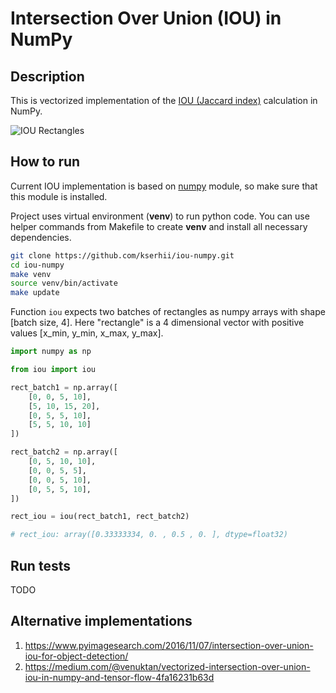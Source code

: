 # Intersection Over Union (IOU) in NumPy

## Description
This is vectorized implementation of the [IOU (Jaccard index)](<https://en.wikipedia.org/wiki/Jaccard_index>) calculation in NumPy.

![IOU Rectangles](https://upload.wikimedia.org/wikipedia/commons/thumb/c/c7/Intersection_over_Union_-_visual_equation.png/300px-Intersection_over_Union_-_visual_equation.png)

## How to run
Current IOU implementation is based on [numpy](<https://numpy.org/>) module, so make sure that this module is installed.

Project uses virtual environment (**venv**) to run python code. 
You can use helper commands from Makefile to create **venv** and install all necessary dependencies.

```bash
git clone https://github.com/kserhii/iou-numpy.git
cd iou-numpy
make venv
source venv/bin/activate
make update
```    

Function `iou` expects two batches of rectangles as numpy arrays with shape [batch size, 4].
Here "rectangle" is a 4 dimensional vector with positive values [x_min, y_min, x_max, y_max].

```python
import numpy as np

from iou import iou

rect_batch1 = np.array([
    [0, 0, 5, 10],
    [5, 10, 15, 20],
    [0, 5, 5, 10],
    [5, 5, 10, 10]
])

rect_batch2 = np.array([
    [0, 5, 10, 10],
    [0, 0, 5, 5],
    [0, 0, 5, 10],
    [0, 5, 5, 10],
])

rect_iou = iou(rect_batch1, rect_batch2)

# rect_iou: array([0.33333334, 0. , 0.5 , 0. ], dtype=float32)
```

## Run tests

TODO

## Alternative implementations
1. <https://www.pyimagesearch.com/2016/11/07/intersection-over-union-iou-for-object-detection/>
2. <https://medium.com/@venuktan/vectorized-intersection-over-union-iou-in-numpy-and-tensor-flow-4fa16231b63d>
 